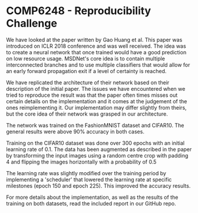 # COMP6248 - Reproducibility Challenge

We have looked at the paper written by Gao Huang et al. This paper was introduced on ICLR 2018 conference and was well received. The idea was to create a neural network that once trained would have a good prediction on low resource usage. MSDNet's core idea is to contain multiple interconnected branches and to use multiple classifiers that would allow for an early forward propagation exit if a level of certainty is reached.

We have replicated the architecture of their network based on their description of the initial paper. The issues we have encountered when we tried to reproduce the result was that the paper often times misses out certain details on the implementation and it comes at the judgement of the ones reimplementing it. Our implementation may differ slightly from theirs, but the core idea of their network was grasped in our architecture.

The network was trained on the FashionMNIST dataset and CIFAR10. The general results were above 90% accuracy in both cases.

Training on the CIFAR10 dataset was done over 300 epochs with an initial learning rate of 0.1. The data has been augmented as described in the paper by transforming the input images using a random centre crop with padding 4 and flipping the images horizontally with a probability of 0.5

The learning rate was slightly modified over the training period by implementing a 'scheduler' that lowered the learning rate at specific milestones (epoch 150 and epoch 225). This improved the accuracy results.

For more details about the implementation, as well as the results of the training on both datasets, read the included report in our GitHub repo.
